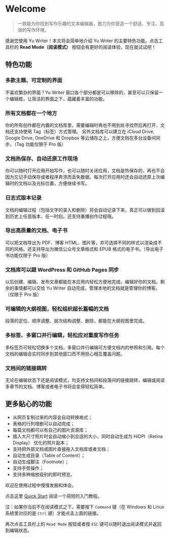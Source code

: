 Welcome
========

> 一款能为你找到写作乐趣的文本编辑器，致力为你营造一个舒适、专注、高效的写作环境。

感谢您使用 Yu Writer！本文将会简单地介绍 Yu Writer 的主要特色功能。点击工具栏的 **Read Mode（阅读模式）** 按钮会有更好的阅读体验，现在就试试吧！


## 特色功能


### 多款主题、可定制的界面

不喜欢繁杂的界面？Yu Writer 窗口各个部分都是可以移除的，甚至可以只保留一个编辑框，让简洁的界面之下，蕴藏着丰富的功能。


### 所有文档都在一个地方

你的所有创作都在内置的文档库里，需要编辑时再也不用到处寻找然后再打开，文档还支持使用 Tag（标签）方式管理。 另外文档库可以建立在 iCloud Drive, Google Drive, OneDrive 和 Dropbox 等云储存之上，方便文档在多台设备间同步。（Tag 功能仅限于 Pro 版）


### 文档热保存、自动还原工作现场

你可以随时打开应用开始写作，也可以随时关闭应用，文档是热保存的，再也不会因为忘记手动保存或者程序奔溃而丢失数据。每次打开应用时还会自动还原上次编辑时的文档以及光标位置，方便继续书写。


### 日志式版本记录

文档的编辑过程（包括文字的录入和删除）将会自动记录下来，真正可以做到回滚到历史上任意版本、任一时刻。还支持重播创作过程哦。


### 导出高质量的文档、电子书

可以把文档导出为 PDF、博客 HTML、图片等，并可选择不同的样式以渲染成不同的风格。还支持导出为微信公众号文章格式和 EPUB 格式的电子书。（导出电子书功能仅限于 Pro 版）


### 文档库可以跟 WordPress 和 GitHub Pages 同步

以后创建、编辑、发布文章都能在本应用内轻松方便地完成，编辑好你的文档，剩余的事情都可以交给 Yu Writer 自动完成，管理本地的文档就是管理你的博客。（仅限于 Pro 版）


### 可编辑的大纲视图，轻松组织超长篇幅的文档

段落的定位、顺序调整、层次结构调整、删除，都能在大纲视图里完成。


### 多标签、多窗口并行编辑，轻松应对重度写作任务

多标签页可轻松切换多个文档，多窗口并行编辑可方便文档内的参照和引用。每个文档的编辑会实时同步到其他窗口而不用担心相互覆盖问题。


### 文档间的链接跳转

无论在编辑状态下还是阅读模式，均支持文档间和段落间的链接跳转，编辑或阅读多章节的文档、博客或者电子书将会变得轻松简单。


## 更多贴心的功能

* 从网页复制过来的内容会自动转换格式；
* 表格的行列增删可以自动完成；
* 每篇文档都可以有自己的图片资源库；
* 插入大尺寸照片时会自动缩小到合适的大小，同时自动生成为 HiDPI（Retina Display） 优化的照片副本；
* 支持把外部文档或图片直接拖入文档库或者文档；
* 自动生成目录（Table of Content）；
* 自动生成脚注（Footnote）；
* 支持手势操作；
* 支持多种缩放级别的即时预览。

欢迎在使用过程中慢慢发掘和体会。

点击这里 [Quick Start](quick-start) 阅读一个简短的入门教程。

注：如果你当前不在阅读模式之下，需要按下 `Command` 键（在 Windows 和 Linux 系统里对应的是 `Ctrl` 键）才能点击上面的链接。

再次点击工具栏上的 `Read Mode` 按钮或者按 `ESC` 键可以随时退出阅读模式并返回到编辑状态。